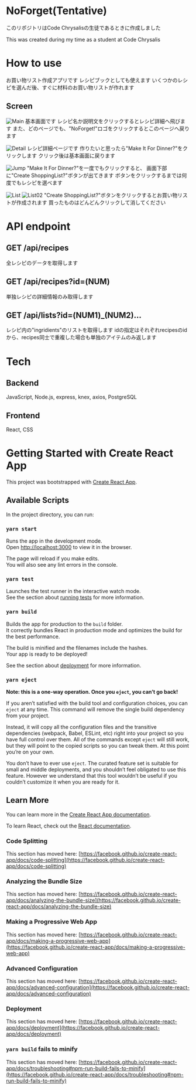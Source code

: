 # NoForget(Tentative)
このリポジトリはCode Chrysalisの生徒であるときに作成しました

This was created during my time as a student at Code Chrysalis

# How to use

お買い物リスト作成アプリです
レシピブックとしても使えます
いくつかのレシピを選んだ後、すぐに材料のお買い物リストが作れます

## Screen

![Main](./img/screen01.png)
基本画面です
レシピ名か説明文をクリックするとレシピ詳細へ飛びます
また、どのページでも、"NoForget!"ロゴをクリックするとこのページへ戻ります

![Detail](./img/screen02.png)
レシピ詳細ページです
作りたいと思ったら"Make It For Dinner?"をクリックします
クリック後は基本画面に戻ります

![Jump](./img/screen03.png)
"Make It For Dinner?"を一度でもクリックすると、
画面下部に"Create ShoppingList?"ボタンが出てきます
ボタンをクリックするまでは何度でもレシピを選べます

![List](./img/screen04.png)
![List02](./img/screen05.png)
"Create ShoppingList?"ボタンをクリックするとお買い物リストが作成されます
買ったものはどんどんクリックして消してください

# API endpoint

## GET /api/recipes
全レシピのデータを取得します

## GET /api/recipes?id=(NUM)
単独レシピの詳細情報のみ取得します

## GET /api/lists?id=(NUM1)_(NUM2)...
レシピ内の"ingridients"のリストを取得します
idの指定はそれぞれrecipesのidから、recipes同士で重複した場合も単独のアイテムのみ返します

# Tech

## Backend
JavaScript, Node.js, express, knex, axios, PostgreSQL

## Frontend
React, CSS



# Getting Started with Create React App

This project was bootstrapped with [Create React App](https://github.com/facebook/create-react-app).

## Available Scripts

In the project directory, you can run:

### `yarn start`

Runs the app in the development mode.\
Open [http://localhost:3000](http://localhost:3000) to view it in the browser.

The page will reload if you make edits.\
You will also see any lint errors in the console.

### `yarn test`

Launches the test runner in the interactive watch mode.\
See the section about [running tests](https://facebook.github.io/create-react-app/docs/running-tests) for more information.

### `yarn build`

Builds the app for production to the `build` folder.\
It correctly bundles React in production mode and optimizes the build for the best performance.

The build is minified and the filenames include the hashes.\
Your app is ready to be deployed!

See the section about [deployment](https://facebook.github.io/create-react-app/docs/deployment) for more information.

### `yarn eject`

**Note: this is a one-way operation. Once you `eject`, you can’t go back!**

If you aren’t satisfied with the build tool and configuration choices, you can `eject` at any time. This command will remove the single build dependency from your project.

Instead, it will copy all the configuration files and the transitive dependencies (webpack, Babel, ESLint, etc) right into your project so you have full control over them. All of the commands except `eject` will still work, but they will point to the copied scripts so you can tweak them. At this point you’re on your own.

You don’t have to ever use `eject`. The curated feature set is suitable for small and middle deployments, and you shouldn’t feel obligated to use this feature. However we understand that this tool wouldn’t be useful if you couldn’t customize it when you are ready for it.

## Learn More

You can learn more in the [Create React App documentation](https://facebook.github.io/create-react-app/docs/getting-started).

To learn React, check out the [React documentation](https://reactjs.org/).

### Code Splitting

This section has moved here: [https://facebook.github.io/create-react-app/docs/code-splitting](https://facebook.github.io/create-react-app/docs/code-splitting)

### Analyzing the Bundle Size

This section has moved here: [https://facebook.github.io/create-react-app/docs/analyzing-the-bundle-size](https://facebook.github.io/create-react-app/docs/analyzing-the-bundle-size)

### Making a Progressive Web App

This section has moved here: [https://facebook.github.io/create-react-app/docs/making-a-progressive-web-app](https://facebook.github.io/create-react-app/docs/making-a-progressive-web-app)

### Advanced Configuration

This section has moved here: [https://facebook.github.io/create-react-app/docs/advanced-configuration](https://facebook.github.io/create-react-app/docs/advanced-configuration)

### Deployment

This section has moved here: [https://facebook.github.io/create-react-app/docs/deployment](https://facebook.github.io/create-react-app/docs/deployment)

### `yarn build` fails to minify

This section has moved here: [https://facebook.github.io/create-react-app/docs/troubleshooting#npm-run-build-fails-to-minify](https://facebook.github.io/create-react-app/docs/troubleshooting#npm-run-build-fails-to-minify)
